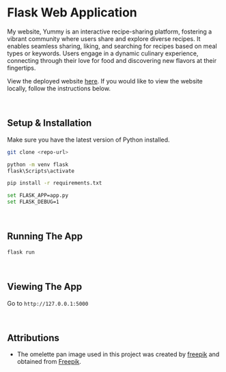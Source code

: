 # Flask Web Application
My website, Yummy is an interactive recipe-sharing platform, fostering a vibrant community where users share and explore diverse recipes. It enables seamless sharing, liking, and searching for recipes based on meal types or keywords. Users engage in a dynamic culinary experience, connecting through their love for food and discovering new flavors at their fingertips.

View the deployed website [here](https://flask-yummy.onrender.com/). If you would like to view the website locally, follow the instructions below.

<br>

## Setup & Installation
Make sure you have the latest version of Python installed.

```bash
git clone <repo-url>
```
```bash
python -m venv flask
flask\Scripts\activate 
```
```bash
pip install -r requirements.txt
```
```bash
set FLASK_APP=app.py
set FLASK_DEBUG=1 
```
<br>

## Running The App

```bash
flask run
```
<br>

## Viewing The App
Go to `http://127.0.0.1:5000`

<br>

## Attributions
- The omelette pan image used in this project was created by [freepik](https://www.freepik.com/author/freepik) and obtained from [Freepik](https://www.freepik.com/free-photo/cartoon-style-omelette-pan_40339045.htm).
